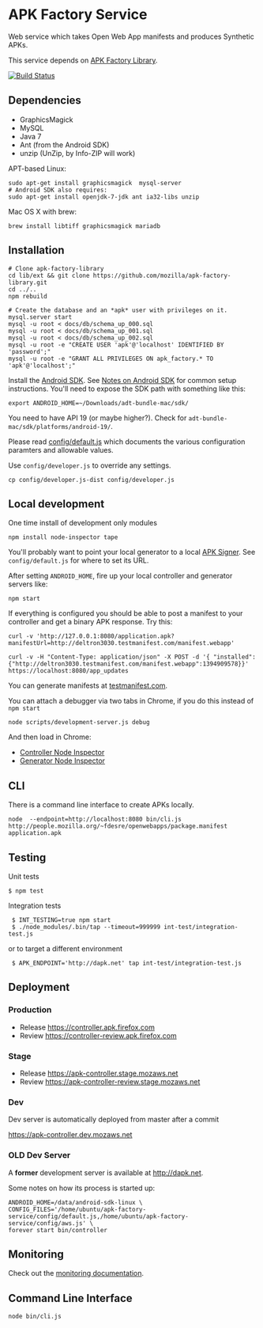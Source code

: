 APK Factory Service
===================

Web service which takes Open Web App manifests and produces Synthetic APKs.

This service depends on [APK Factory Library](https://github.com/mozilla/apk-factory-library).

[![Build Status](https://travis-ci.org/mozilla/apk-factory-service.png)](https://travis-ci.org/mozilla/apk-factory-service)

Dependencies
------------

* GraphicsMagick
* MySQL
* Java 7
* Ant (from the Android SDK)
* unzip (UnZip, by Info-ZIP will work)

APT-based Linux:

    sudo apt-get install graphicsmagick  mysql-server
    # Android SDK also requires:
    sudo apt-get install openjdk-7-jdk ant ia32-libs unzip

Mac OS X with brew:

    brew install libtiff graphicsmagick mariadb

Installation
------------

    # Clone apk-factory-library
    cd lib/ext && git clone https://github.com/mozilla/apk-factory-library.git
    cd ../..
    npm rebuild

    # Create the database and an *apk* user with privileges on it.
    mysql.server start
    mysql -u root < docs/db/schema_up_000.sql
    mysql -u root < docs/db/schema_up_001.sql
    mysql -u root < docs/db/schema_up_002.sql
    mysql -u root -e "CREATE USER 'apk'@'localhost' IDENTIFIED BY 'password';"
    mysql -u root -e "GRANT ALL PRIVILEGES ON apk_factory.* TO 'apk'@'localhost';"

Install the [Android SDK](http://developer.android.com/sdk/index.html).
See [Notes on Android SDK](https://wiki.mozilla.org/Mobile/Fennec/Android#Install_Android_SDK)
for common setup instructions.
You'll need to expose the SDK path with something like this:

    export ANDROID_HOME=~/Downloads/adt-bundle-mac/sdk/

You need to have API 19 (or maybe higher?). Check for
`adt-bundle-mac/sdk/platforms/android-19/`.

Please read [config/default.js](config/default.js) which documents the various
configuration paramters and allowable values.

Use `config/developer.js` to override any settings.

    cp config/developer.js-dist config/developer.js

Local development
-----------------

One time install of development only modules

    npm install node-inspector tape

You'll probably want to point your local generator to a local
[APK Signer](https://github.com/mozilla/apk-signer).
See `config/default.js` for where to set its URL.

After setting `ANDROID_HOME`, fire up your local controller and generator
servers like:

    npm start

If everything is configured you should be able to post a manifest to your controller
and get a binary APK response. Try this:

    curl -v 'http://127.0.0.1:8080/application.apk?manifestUrl=http://deltron3030.testmanifest.com/manifest.webapp'

    curl -v -H "Content-Type: application/json" -X POST -d '{ "installed":{"http://deltron3030.testmanifest.com/manifest.webapp":1394909578}}' https://localhost:8080/app_updates

You can generate manifests at [testmanifest.com](http://testmanifest.com/).

You can attach a debugger via two tabs in Chrome, if you do this instead of `npm start`

    node scripts/development-server.js debug

And then load in Chrome:

* [Controller Node Inspector](http://localhost:8888/debug?port=5858)
* [Generator Node Inspector](http://localhost:8889/debug?port=5859)

CLI
---

There is a command line interface to create APKs locally.

    node  --endpoint=http://localhost:8080 bin/cli.js http://people.mozilla.org/~fdesre/openwebapps/package.manifest application.apk

Testing
-------

Unit tests

    $ npm test

Integration tests

     $ INT_TESTING=true npm start
     $ ./node_modules/.bin/tap --timeout=999999 int-test/integration-test.js

or to target a different environment

     $ APK_ENDPOINT='http://dapk.net' tap int-test/integration-test.js

Deployment
----------

### Production

* Release https://controller.apk.firefox.com
* Review https://controller-review.apk.firefox.com

### Stage

* Release https://apk-controller.stage.mozaws.net
* Review https://apk-controller-review.stage.mozaws.net

### Dev

Dev server is automatically deployed from master after a commit

https://apk-controller.dev.mozaws.net

### OLD Dev Server
A **former** development server is available at http://dapk.net.

Some notes on how its process is started up:

    ANDROID_HOME=/data/android-sdk-linux \
    CONFIG_FILES='/home/ubuntu/apk-factory-service/config/default.js,/home/ubuntu/apk-factory-service/config/aws.js' \
    forever start bin/controller

Monitoring
----------

Check out the [monitoring documentation](./docs/MONITORING.md).

Command Line Interface
----------------------

    node bin/cli.js

